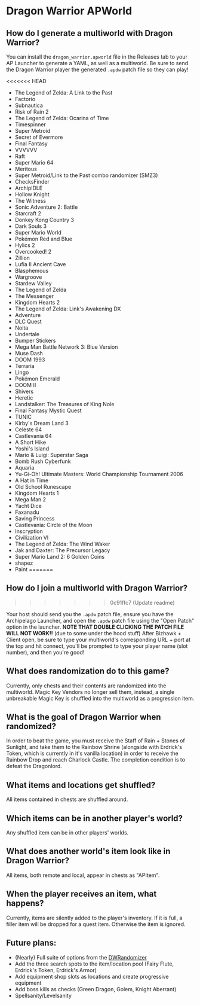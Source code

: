# Dragon Warrior APWorld

## How do I generate a multiworld with Dragon Warrior?

You can install the `dragon_warrior.apworld` file in the Releases tab to your AP Launcher to generate a YAML, as well as a multiworld. Be sure to send the Dragon Warrior player the generated `.apdw` patch file so they can play!

<<<<<<< HEAD
* The Legend of Zelda: A Link to the Past
* Factorio
* Subnautica
* Risk of Rain 2
* The Legend of Zelda: Ocarina of Time
* Timespinner
* Super Metroid
* Secret of Evermore
* Final Fantasy
* VVVVVV
* Raft
* Super Mario 64
* Meritous
* Super Metroid/Link to the Past combo randomizer (SMZ3)
* ChecksFinder
* ArchipIDLE
* Hollow Knight
* The Witness
* Sonic Adventure 2: Battle
* Starcraft 2
* Donkey Kong Country 3
* Dark Souls 3
* Super Mario World
* Pokémon Red and Blue
* Hylics 2
* Overcooked! 2
* Zillion
* Lufia II Ancient Cave
* Blasphemous
* Wargroove
* Stardew Valley
* The Legend of Zelda
* The Messenger
* Kingdom Hearts 2
* The Legend of Zelda: Link's Awakening DX
* Adventure
* DLC Quest
* Noita
* Undertale
* Bumper Stickers
* Mega Man Battle Network 3: Blue Version
* Muse Dash
* DOOM 1993
* Terraria
* Lingo
* Pokémon Emerald
* DOOM II
* Shivers
* Heretic
* Landstalker: The Treasures of King Nole
* Final Fantasy Mystic Quest
* TUNIC
* Kirby's Dream Land 3
* Celeste 64
* Castlevania 64
* A Short Hike
* Yoshi's Island
* Mario & Luigi: Superstar Saga
* Bomb Rush Cyberfunk
* Aquaria
* Yu-Gi-Oh! Ultimate Masters: World Championship Tournament 2006
* A Hat in Time
* Old School Runescape
* Kingdom Hearts 1
* Mega Man 2
* Yacht Dice
* Faxanadu
* Saving Princess
* Castlevania: Circle of the Moon
* Inscryption
* Civilization VI
* The Legend of Zelda: The Wind Waker
* Jak and Daxter: The Precursor Legacy
* Super Mario Land 2: 6 Golden Coins
* shapez
* Paint
=======
## How do I join a multiworld with Dragon Warrior?
>>>>>>> 0c91ffc7 (Update readme)

Your host should send you the `.apdw` patch file, ensure you have the Archipelago Launcher, and open the `.apdw` patch file using the "Open Patch" option in the launcher. **NOTE THAT DOUBLE CLICKING THE PATCH FILE WILL NOT WORK!!** (due to some under the hood stuff) After Bizhawk + Client open, be sure to type your multiworld's corresponding URL + port at the top and hit connect, you'll be prompted to type your player name (slot number), and then you're good!

## What does randomization do to this game?

Currently, only chests and their contents are randomized into the multiworld. Magic Key Vendors no longer sell them, instead, a single unbreakable Magic Key is shuffled into the multiworld as a progression item.

## What is the goal of Dragon Warrior when randomized?

In order to beat the game, you must receive the Staff of Rain + Stones of Sunlight, and take them to the Rainbow Shrine (alongside with Erdrick's Token, which is currently in it's vanilla location) in order to receive the Rainbow Drop and reach Charlock Castle. The completion condition is to defeat the Dragonlord.

## What items and locations get shuffled?

All items contained in chests are shuffled around.

## Which items can be in another player's world?

Any shuffled item can be in other players' worlds.

## What does another world's item look like in Dragon Warrior?

All items, both remote and local, appear in chests as "APItem".

## When the player receives an item, what happens?

Currently, items are silently added to the player's inventory. If it is full, a filler item will be dropped for a quest item. Otherwise the item is ignored.

## Future plans:

- (Nearly) Full suite of options from the [DWRandomizer](https://dwrandomizer.com/)
- Add the three search spots to the item/location pool (Fairy Flute, Erdrick's Token, Erdrick's Armor)
- Add equipment shop slots as locations and create progressive equipment
- Add boss kills as checks (Green Dragon, Golem, Knight Aberrant)
- Spellsanity/Levelsanity
